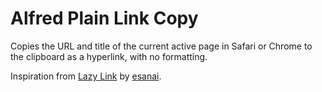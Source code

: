 # Alfred Plain Link Copy

Copies the URL and title of the current active page in Safari or Chrome to
the clipboard as a hyperlink, with no formatting.

Inspiration from [Lazy Link](https://github.com/esanai/lazylink) by
[esanai](https://github.com/esanai).
